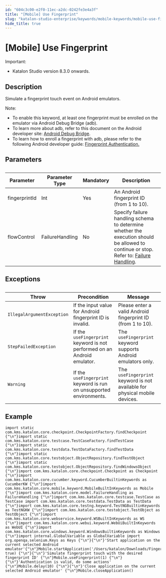```yaml
---
id: "604c3c00-e2f0-11ec-a2dc-0242fe3e4a3f"
title: "[Mobile] Use Fingerprint"
slug: "katalon-studio-enterprise/keywords/mobile-keywords/mobile-use-fingerprint"
hide_title: true
---
```


# <a id="id" class="anchor_top_offset"/><a id="ariaid-title1" class="anchor_top_offset"/>[Mobile] Use Fingerprint

<div xmlns="http://www.w3.org/1999/xhtml" className="note important note_important"><span className="note__title">Important:</span> 
  <ul className="ul"><li className="li">Katalon Studio version 8.3.0 onwards.</li></ul>
</div>

## Description

                        
<p xmlns="http://www.w3.org/1999/xhtml" className="p">Simulate a fingerprint touch event on Android emulators.</p> 
            
<div xmlns="http://www.w3.org/1999/xhtml" className="p">
  <div className="note note note_note"><span className="note__title">Note:</span> 
    <ul className="ul"><li className="li">To enable this keyword, at least one fingerprint must be enrolled on the emulator via Android Debug Bridge (adb).</li><li className="li">To learn more about adb, refer to this document on the Android developer site: <a className="xref j-external-link" href="https://developer.android.com/studio/command-line/adb" target="_blank">Android Debug Bridge</a>.</li><li className="li">To learn how to enroll a fingerprint with adb, please refer to the following Android developer guide: <a className="xref j-external-link" href="https://developer.android.com/about/versions/marshmallow/android-6.0.html#fingerprint-authentication" target="_blank">Fingerprint Authentication.</a></li></ul>
  </div>
</div>
        

## Parameters

                        
<div xmlns="http://www.w3.org/1999/xhtml" className="p">
  <table className="table"><caption /><colgroup><col /><col /><col /><col /></colgroup><thead className="thead"><tr className><th className="entry anchor_top_offset" id="id__entry__1">Parameter</th><th className="entry anchor_top_offset" id="id__entry__2">Parameter Type</th><th className="entry anchor_top_offset" id="id__entry__3">Mandatory</th><th className="entry anchor_top_offset" id="id__entry__4">Description</th></tr></thead><tbody className="tbody"><tr className><td className="entry" headers="id__entry__1 id__entry__2 id__entry__3 id__entry__4 ">fingerprintId</td><td className="entry" headers="id__entry__1 id__entry__2 id__entry__3 id__entry__4 ">Int</td><td className="entry" headers="id__entry__1 id__entry__2 id__entry__3 id__entry__4 ">Yes</td><td className="entry" headers="id__entry__1 id__entry__2 id__entry__3 id__entry__4 ">An Android fingerprint ID (from 1 to 10).</td></tr><tr className><td className="entry" headers="id__entry__1 id__entry__2 id__entry__3 id__entry__4 ">flowControl</td><td className="entry" headers="id__entry__1 id__entry__2 id__entry__3 id__entry__4 ">FailureHandling</td><td className="entry" headers="id__entry__1 id__entry__2 id__entry__3 id__entry__4 ">No</td><td className="entry" headers="id__entry__1 id__entry__2 id__entry__3 id__entry__4 ">Specify failure handling schema to determine whether the execution should be allowed to continue or stop. Refer to: <a className="xref" href="/docs/legacy/katalon-studio-enterprise/error-management/test-maintenance/failure-handling">Failure Handling</a>.</td></tr></tbody></table>
</div>
        

## Exceptions

                        
<div xmlns="http://www.w3.org/1999/xhtml" className="p">
  <table className="table"><caption /><colgroup><col /><col /><col /></colgroup><thead className="thead"><tr className><th className="entry anchor_top_offset" id="id__entry__13">Throw</th><th className="entry anchor_top_offset" id="id__entry__14">Precondition</th><th className="entry anchor_top_offset" id="id__entry__15">Message</th></tr></thead><tbody className="tbody"><tr className><td className="entry" headers="id__entry__13 id__entry__14 id__entry__15 "><code className="ph codeph">IllegalArgumentException</code></td><td className="entry" headers="id__entry__13 id__entry__14 id__entry__15 ">If the input value for Android fingerprint ID is invalid.</td><td className="entry" headers="id__entry__13 id__entry__14 id__entry__15 ">Please enter a valid Android fingerprint ID (from 1 to 10).</td></tr><tr className><td className="entry" headers="id__entry__13 id__entry__14 id__entry__15 "><code className="ph codeph">StepFailedException</code></td><td className="entry" headers="id__entry__13 id__entry__14 id__entry__15 ">If the <code className="ph codeph">useFingerprint</code> keyword is not performed on an Android emulator.</td><td className="entry" headers="id__entry__13 id__entry__14 id__entry__15 ">The <code className="ph codeph">useFingerprint</code> keyword supports Android emulators only.</td></tr><tr className><td className="entry" headers="id__entry__13 id__entry__14 id__entry__15 "><code className="ph codeph">Warning</code></td><td className="entry" headers="id__entry__13 id__entry__14 id__entry__15 ">If the <code className="ph codeph">useFingerprint</code> keyword is run on unsupported environments.</td><td className="entry" headers="id__entry__13 id__entry__14 id__entry__15 ">The <code className="ph codeph">useFingerprint</code> keyword is not available for physical mobile devices.</td></tr></tbody></table>
</div>
        

## Example

                        
<div xmlns="http://www.w3.org/1999/xhtml" className="p">
  <pre className="pre codeblock"><code>import static com.kms.katalon.core.checkpoint.CheckpointFactory.findCheckpoint {"\n"}import static com.kms.katalon.core.testcase.TestCaseFactory.findTestCase {"\n"}import static com.kms.katalon.core.testdata.TestDataFactory.findTestData {"\n"}import static com.kms.katalon.core.testobject.ObjectRepository.findTestObject {"\n"}import static com.kms.katalon.core.testobject.ObjectRepository.findWindowsObject {"\n"}import com.kms.katalon.core.checkpoint.Checkpoint as Checkpoint {"\n"}import com.kms.katalon.core.cucumber.keyword.CucumberBuiltinKeywords as CucumberKW {"\n"}import com.kms.katalon.core.mobile.keyword.MobileBuiltInKeywords as Mobile {"\n"}import com.kms.katalon.core.model.FailureHandling as FailureHandling {"\n"}import com.kms.katalon.core.testcase.TestCase as TestCase import com.kms.katalon.core.testdata.TestData as TestData {"\n"}import com.kms.katalon.core.testng.keyword.TestNGBuiltinKeywords as TestNGKW {"\n"}import com.kms.katalon.core.testobject.TestObject as TestObject {"\n"}import com.kms.katalon.core.webservice.keyword.WSBuiltInKeywords as WS {"\n"}import com.kms.katalon.core.webui.keyword.WebUiBuiltInKeywords as WebUI {"\n"}import com.kms.katalon.core.windows.keyword.WindowsBuiltinKeywords as Windows {"\n"}import internal.GlobalVariable as GlobalVariable import org.openqa.selenium.Keys as Keys {"\n"}{"\n"}'Start application on the current selected Android emulator'{"\n"}Mobile.startApplication('/Users/katalon/Downloads/Fingerprint.apk', true) {"\n"}{"\n"}'Simulate fingerprint touch with the desired fingerprint ID' {"\n"}Mobile.useFingerprint(1) {"\n"}{"\n"}'Authentication is valid, do some actions' {"\n"}Mobile.delay(10) {"\n"}{"\n"}'Close application on the current selected Android emulator' {"\n"}Mobile.closeApplication()</code></pre>
</div>
        
